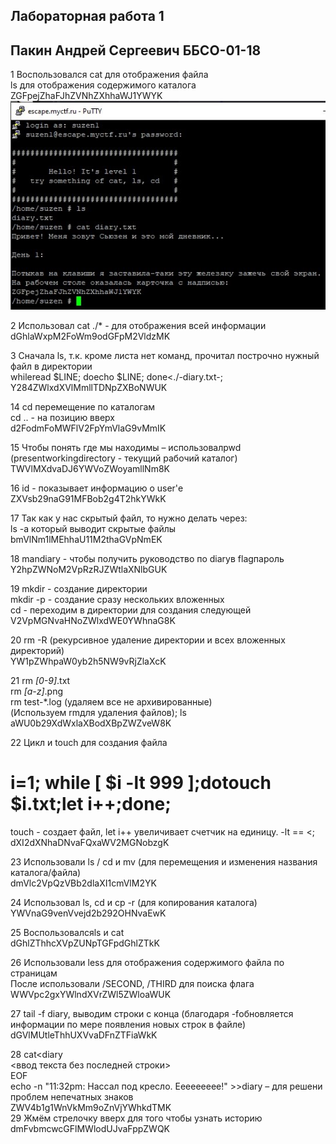 ## Лабораторная работа 1  
## Пакин Андрей Сергеевич ББСО-01-18  

1 Воспользовался cat для отображения файла  
ls для отображения содержимого каталога  
ZGFpejZhaFJhZVNhZXhhaWJ1YWYK  
 ![Картинка](screens/screens/1.jpg)

2 Использовал cat ./* - для отображения всей информации  
dGhlaWxpM2FoWm9odGFpM2VldzMK  
 

3 Сначала ls, т.к. кроме листа нет команд, прочитал построчно нужный файл в директории  
whileread $LINE; doecho $LINE; done<./-diary.txt-;  
Y284ZWlxdXVlMmllTDNpZXBoNWUK  
 

14 cd перемещение по каталогам  
cd .. - на позицию вверх  
d2FodmFoMWFlV2FpYmVlaG9vMmIK  
 

15 Чтобы понять где мы находимы – использовалpwd (presentworkingdirectory - текущий рабочий каталог)  
TWVlMXdvaDJ6YWVoZWoyamllNm8K  
 

16 id - показывает информацию о user'е  
ZXVsb29naG91MFBob2g4T2hkYWkK  
 

17 Так как у нас скрытый файл, то нужно делать через:  
ls -a который выводит скрытые файлы  
bmVlNm1lMEhhaU11M2thaGVpNmEK  
 










18 mandiary - чтобы получить руководство по diaryв flagпароль  
Y2hpZWNoM2VpRzRJZWtlaXNlbGUK  
 

19 mkdir - создание директории  
mkdir -p - создание сразу нескольких вложенных  
cd - переходим в директории для создания следующей  
V2VpMGNvaHNoZWlxdWE0YWhnaG8K  
 





20 rm -R (рекурсивное удаление директории и всех вложенных директорий)  
YW1pZWhpaW0yb2h5NW9vRjZlaXcK  
 

21 rm *[0-9]*.txt  
rm *[a-z]*.png  
rm test-*.log (удаляем все не архивированные)  
(Используем rmдля удаления файлов); ls  
aWU0b29XdWxlaXBodXBpZWZveW8K  
 
 

22 Цикл и touch для создания файла  
# i=1; while [ $i -lt 999 ];dotouch $i.txt;let i++;done;  
touch - создает файл, let i++ увеличивает счетчик на единицу. -lt == <;  
dXI2dXNhaDNvaFQxaWV2MGNobzgK  
 
 

23 Использовали ls / cd и mv (для перемещения и изменения названия каталога/файла)  
dmVlc2VpQzVBb2dlaXI1cmVlM2YK  
 


24 Использовал ls, cd и cp -r (для копирования каталога)  
YWVnaG9venVvejd2b292OHNvaEwK  
   

25 Воспользовалсяls и cat  
dGhlZThhcXVpZUNpTGFpdGhlZTkK  
 

26 Использовали less для отображения содержимого файла по страницам  
После использовали /SECOND, /THIRD для поиска флага  
WWVpc2gxYWlndXVrZWl5ZWloaWUK  
 

27 tail -f diary, выводим строки с конца (благодаря -fобновляется информации по мере появления новых строк в файле)  
dGVlMUtleThhUXVvaDFnZTFiaWkK  
 
 
28 cat<<EOF>diary  
<ввод текста без последней строки>  
EOF  
echo -n "11:32pm: Нассал под кресло. Еееееееее!" >>diary – для решени проблем непечатных знаков  
ZWV4b1g1WnVkMm9oZnVjYWhkdTMK    
29 Жмём стрелочку вверх для того чтобы узнать историю    
dmFvbmcwcGFlMWlodUJvaFppZWQK    
 
